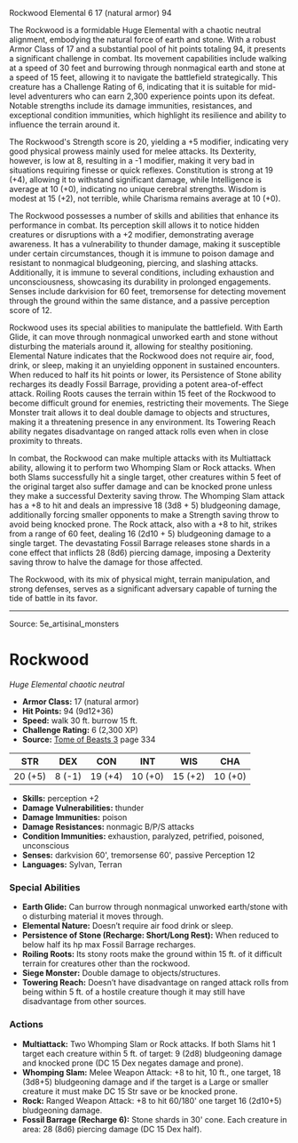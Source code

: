 <MonsterName/>Rockwood</MonsterName>
<CreatureType/>Elemental</CreatureType>
<CR/>6</CR>
<AC/>17 (natural armor)</AC>
<HP/>94</HP>
<summary>The Rockwood is a formidable Huge Elemental with a chaotic neutral alignment, embodying the natural force of earth and stone. With a robust Armor Class of 17 and a substantial pool of hit points totaling 94, it presents a significant challenge in combat. Its movement capabilities include walking at a speed of 30 feet and burrowing through nonmagical earth and stone at a speed of 15 feet, allowing it to navigate the battlefield strategically. This creature has a Challenge Rating of 6, indicating that it is suitable for mid-level adventurers who can earn 2,300 experience points upon its defeat. Notable strengths include its damage immunities, resistances, and exceptional condition immunities, which highlight its resilience and ability to influence the terrain around it.</summary>

<detail>

The Rockwood's Strength score is 20, yielding a +5 modifier, indicating very good physical prowess mainly used for melee attacks. Its Dexterity, however, is low at 8, resulting in a -1 modifier, making it very bad in situations requiring finesse or quick reflexes. Constitution is strong at 19 (+4), allowing it to withstand significant damage, while Intelligence is average at 10 (+0), indicating no unique cerebral strengths. Wisdom is modest at 15 (+2), not terrible, while Charisma remains average at 10 (+0).

The Rockwood possesses a number of skills and abilities that enhance its performance in combat. Its perception skill allows it to notice hidden creatures or disruptions with a +2 modifier, demonstrating average awareness. It has a vulnerability to thunder damage, making it susceptible under certain circumstances, though it is immune to poison damage and resistant to nonmagical bludgeoning, piercing, and slashing attacks. Additionally, it is immune to several conditions, including exhaustion and unconsciousness, showcasing its durability in prolonged engagements. Senses include darkvision for 60 feet, tremorsense for detecting movement through the ground within the same distance, and a passive perception score of 12.

Rockwood uses its special abilities to manipulate the battlefield. With Earth Glide, it can move through nonmagical unworked earth and stone without disturbing the materials around it, allowing for stealthy positioning. Elemental Nature indicates that the Rockwood does not require air, food, drink, or sleep, making it an unyielding opponent in sustained encounters. When reduced to half its hit points or lower, its Persistence of Stone ability recharges its deadly Fossil Barrage, providing a potent area-of-effect attack. Roiling Roots causes the terrain within 15 feet of the Rockwood to become difficult ground for enemies, restricting their movements. The Siege Monster trait allows it to deal double damage to objects and structures, making it a threatening presence in any environment. Its Towering Reach ability negates disadvantage on ranged attack rolls even when in close proximity to threats.

In combat, the Rockwood can make multiple attacks with its Multiattack ability, allowing it to perform two Whomping Slam or Rock attacks. When both Slams successfully hit a single target, other creatures within 5 feet of the original target also suffer damage and can be knocked prone unless they make a successful Dexterity saving throw. The Whomping Slam attack has a +8 to hit and deals an impressive 18 (3d8 + 5) bludgeoning damage, additionally forcing smaller opponents to make a Strength saving throw to avoid being knocked prone. The Rock attack, also with a +8 to hit, strikes from a range of 60 feet, dealing 16 (2d10 + 5) bludgeoning damage to a single target. The devastating Fossil Barrage releases stone shards in a cone effect that inflicts 28 (8d6) piercing damage, imposing a Dexterity saving throw to halve the damage for those affected. 

The Rockwood, with its mix of physical might, terrain manipulation, and strong defenses, serves as a significant adversary capable of turning the tide of battle in its favor.</detail>



---

Source: 5e_artisinal_monsters

# Rockwood

*Huge* *Elemental* *chaotic neutral*

- **Armor Class:** 17 (natural armor)
- **Hit Points:** 94 (9d12+36)
- **Speed:** walk 30 ft. burrow 15 ft.
- **Challenge Rating:** 6 (2,300 XP)
- **Source:** [Tome of Beasts 3](https://koboldpress.com/kpstore/product/tome-of-beasts-3-for-5th-edition/) page 334

| STR | DEX | CON | INT | WIS | CHA |
| --- | --- | --- | --- | --- | --- |
| 20 (+5) | 8 (-1) | 19 (+4) | 10 (+0) | 15 (+2) | 10 (+0) |

- **Skills:** perception +2
- **Damage Vulnerabilities:** thunder
- **Damage Immunities:** poison
- **Damage Resistances:** nonmagic B/P/S attacks
- **Condition Immunities:** exhaustion, paralyzed, petrified, poisoned, unconscious
- **Senses:** darkvision 60', tremorsense 60', passive Perception 12
- **Languages:** Sylvan, Terran

### Special Abilities

- **Earth Glide:** Can burrow through nonmagical unworked earth/stone with o disturbing material it moves through.
- **Elemental Nature:** Doesn’t require air food drink or sleep.
- **Persistence of Stone (Recharge: Short/Long Rest):** When reduced to below half its hp max Fossil Barrage recharges.
- **Roiling Roots:** Its stony roots make the ground within 15 ft. of it difficult terrain for creatures other than the rockwood.
- **Siege Monster:** Double damage to objects/structures.
- **Towering Reach:** Doesn’t have disadvantage on ranged attack rolls from being within 5 ft. of a hostile creature though it may still have disadvantage from other sources.

### Actions

- **Multiattack:** Two Whomping Slam or Rock attacks. If both Slams hit 1 target each creature within 5 ft. of target: 9 (2d8) bludgeoning damage and knocked prone (DC 15 Dex negates damage and prone).
- **Whomping Slam:** Melee Weapon Attack: +8 to hit, 10 ft., one target, 18 (3d8+5) bludgeoning damage and if the target is a Large or smaller creature it must make DC 15 Str save or be knocked prone.
- **Rock:** Ranged Weapon Attack: +8 to hit 60/180' one target 16 (2d10+5) bludgeoning damage.
- **Fossil Barrage (Recharge 6):** Stone shards in 30' cone. Each creature in area: 28 (8d6) piercing damage (DC 15 Dex half).




